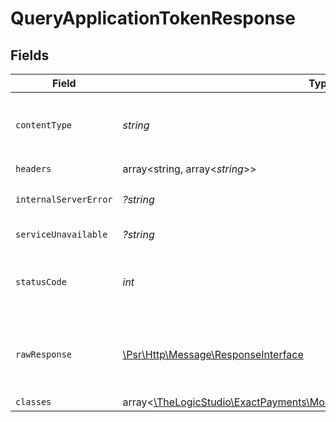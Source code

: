 # QueryApplicationTokenResponse


## Fields

| Field                                                                                                                          | Type                                                                                                                           | Required                                                                                                                       | Description                                                                                                                    |
| ------------------------------------------------------------------------------------------------------------------------------ | ------------------------------------------------------------------------------------------------------------------------------ | ------------------------------------------------------------------------------------------------------------------------------ | ------------------------------------------------------------------------------------------------------------------------------ |
| `contentType`                                                                                                                  | *string*                                                                                                                       | :heavy_check_mark:                                                                                                             | HTTP response content type for this operation                                                                                  |
| `headers`                                                                                                                      | array<string, array<*string*>>                                                                                                 | :heavy_check_mark:                                                                                                             | N/A                                                                                                                            |
| `internalServerError`                                                                                                          | *?string*                                                                                                                      | :heavy_minus_sign:                                                                                                             | **Internal Server Error**<br/>                                                                                                 |
| `serviceUnavailable`                                                                                                           | *?string*                                                                                                                      | :heavy_minus_sign:                                                                                                             | **Service Unavailable**<br/>                                                                                                   |
| `statusCode`                                                                                                                   | *int*                                                                                                                          | :heavy_check_mark:                                                                                                             | HTTP response status code for this operation                                                                                   |
| `rawResponse`                                                                                                                  | [\Psr\Http\Message\ResponseInterface](https://www.php-fig.org/psr/psr-7/#33-psrhttpmessageresponseinterface)                   | :heavy_check_mark:                                                                                                             | Raw HTTP response; suitable for custom response parsing                                                                        |
| `classes`                                                                                                                      | array<[\TheLogicStudio\ExactPayments\Models\Shared\ApplicationTokenResponse](../../Models/Shared/ApplicationTokenResponse.md)> | :heavy_minus_sign:                                                                                                             | **OK**                                                                                                                         |